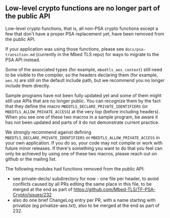 ## Low-level crypto functions are no longer part of the public API

Low-level crypto functions, that is, all non-PSA crypto functions except a few
that don't have a proper PSA replacement yet, have been removed from the public
API.

If your application was using those functions, please see
`docs/psa-transition.md` (currently in the Mbed TLS repo) for ways to migrate to
the PSA API instead.

Some of the associated types (for example, `mbedtls_aes_context`) still need to
be visible to the compiler, so the headers declaring them (for example, `aes.h`)
are still on the default include path, but we recommend you no longer include
them directly.

Sample programs have not been fully updated yet and some of them might still
use APIs that are no longer public. You can recognize them by the fact that they
define the macro `MBEDTLS_DECLARE_PRIVATE_IDENTIFIERS` (or
`MBEDTLS_ALLOW_PRIVATE_ACCESS`) at the very top (before including headers). When
you see one of these two macros in a sample program, be aware it has not been
updated and parts of it do not demonstrate current practice.

We strongly recommend against defining `MBEDTLS_DECLARE_PRIVATE_IDENTIFIERS` or
`MBEDTLS_ALLOW_PRIVATE_ACCESS` in your own application. If you do so, your code
may not compile or work with future minor releases. If there's something you
want to do that you feel can only be achieved by using one of these two macros,
please reach out on github or the mailing list.

The following modules had functions removed from the public API:
- see private-decls/ subdirectory for now - one file per header, to avoid
  conflicts caused by all PRs editing the same place in this file, to be merged
  at the end as part of https://github.com/Mbed-TLS/TF-PSA-Crypto/issues/232
- also do one brief ChangeLog entry per PR, with a name starting with privatize
  (eg privatize-aes.txt), also to be merged at the end as part of 232.
